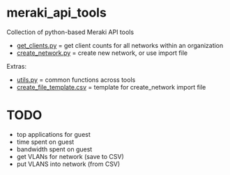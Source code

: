 # meraki_api_tools

Collection of python-based Meraki API tools

* [get_clients.py](get_clients.py) = get client counts for all networks within an organization
* [create_network.py](create_network.py) = create new network, or use import file

Extras:

* [utils.py](utils.py) = common functions across tools
* [create_file_template.csv](create_file_template.csv) = template for create_network import file


# TODO

* top applications for guest
* time spent on guest
* bandwidth spent on guest
* get VLANs for network (save to CSV)
* put VLANS into network (from CSV)
